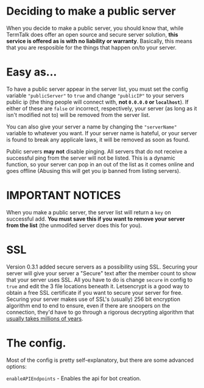 # Deciding to make a public server

When you decide to make a public server, you should know that, while TermTalk does offer an open source and secure server solution, **this service is offered as is with no liability or warranty**. Basically, this means that you are resposible for the things that happen on/to your server.

# Easy as...

To have a public server appear in the server list, you must set the config variable `"publicServer"` to `true` and change `"publicIP"` to your servers public ip (the thing people will connect with, **not `0.0.0.0` or `localhost`**). If either of these are `false` or incorrect, respectively, your server (as long as it isn't modified not to) will be removed from the server list.

You can also give your server a name by changing the `"serverName"` variable to whatever you want. If your server name is hateful, or your server is found to break any applicale laws, it will be removed as soon as found.

Public servers **may not** disable pinging. All servers that do not receive a successful ping from the server will not be listed. This is a dynamic function, so your server can pop in an out of the list as it comes online and goes offline (Abusing this will get you ip banned from listing servers).

# IMPORTANT NOTICES

When you make a public server, the server list will return a `key` on successful add. **You must save this if you want to remove your server from the list** (the unmodifed server does this for you).

# SSL

Version 0.3.1 added secure servers as a possibility using SSL. Securing your server will give your server a "Secure" text after the member count to show that your server uses SSL. All you have to do is change `secure` in config to `true` and edit the 3 file locations beneath it. Letsencrypt is a good way to obtain a free SSL certificate if you want to secure your server for free. Securing your server makes use of SSL's (usually) 256 bit encryption algorithm end to end to ensure, even if there are snoopers on the connection, they'd have to go through a rigorous decrypting algorithm that [usually takes millions of years](https://www.digicert.com/blog/cost-crack-256-bit-ssl-encryption/).

# The config.

Most of the config is pretty self-explanatory, but there are some advanced options:

`enableAPIEndpoints` - Enables the api for bot creation.